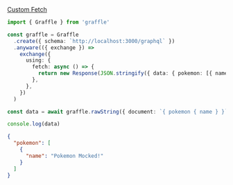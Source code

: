 <div class="ExampleSnippet">
<a href="../../examples/transport-http/custom-fetch">Custom Fetch</a>

<!-- dprint-ignore-start -->
```ts twoslash
import { Graffle } from 'graffle'

const graffle = Graffle
  .create({ schema: `http://localhost:3000/graphql` })
  .anyware(({ exchange }) =>
    exchange({
      using: {
        fetch: async () => {
          return new Response(JSON.stringify({ data: { pokemon: [{ name: `Pokemon Mocked!` }] } }))
        },
      },
    })
  )

const data = await graffle.rawString({ document: `{ pokemon { name } }` })

console.log(data)
```
<!-- dprint-ignore-end -->

<!-- dprint-ignore-start -->
```json
{
  "pokemon": [
    {
      "name": "Pokemon Mocked!"
    }
  ]
}
```
<!-- dprint-ignore-end -->

</div>
